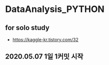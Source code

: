 # DataAnalysis_PYTHON
## for solo study


- https://kaggle-kr.tistory.com/32


## 2020.05.07 1일 1커밋 시작
